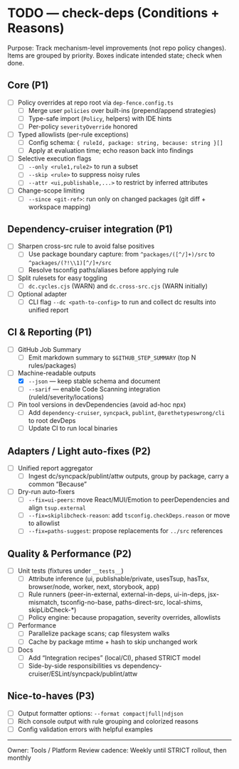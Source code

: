# TODO — check-deps (Conditions + Reasons)

Purpose: Track mechanism-level improvements (not repo policy changes). Items are grouped by priority. Boxes indicate intended state; check when done.

## Core (P1)
- [ ] Policy overrides at repo root via `dep-fence.config.ts`
  - [ ] Merge user `policies` over built-ins (prepend/append strategies)
  - [ ] Type-safe import (`Policy`, helpers) with IDE hints
  - [ ] Per-policy `severityOverride` honored
- [ ] Typed allowlists (per-rule exceptions)
  - [ ] Config schema: `{ ruleId, package: string, because: string }[]`
  - [ ] Apply at evaluation time; echo reason back into findings
- [ ] Selective execution flags
  - [ ] `--only <rule1,rule2>` to run a subset
  - [ ] `--skip <rule>` to suppress noisy rules
  - [ ] `--attr <ui,publishable,...>` to restrict by inferred attributes
- [ ] Change-scope limiting
  - [ ] `--since <git-ref>`: run only on changed packages (git diff + workspace mapping)

## Dependency-cruiser integration (P1)
- [ ] Sharpen cross-src rule to avoid false positives
  - [ ] Use package boundary capture: from `^packages/([^/]+)/src` to `^packages/(?!\\1)[^/]+/src`
  - [ ] Resolve tsconfig paths/aliases before applying rule
- [ ] Split rulesets for easy toggling
  - [ ] `dc.cycles.cjs` (WARN) and `dc.cross-src.cjs` (WARN initially)
- [ ] Optional adapter
  - [ ] CLI flag `--dc <path-to-config>` to run and collect dc results into unified report

## CI & Reporting (P1)
- [ ] GitHub Job Summary
  - [ ] Emit markdown summary to `$GITHUB_STEP_SUMMARY` (top N rules/packages)
- [ ] Machine-readable outputs
  - [x] `--json` — keep stable schema and document
  - [ ] `--sarif` — enable Code Scanning integration (ruleId/severity/locations)
- [ ] Pin tool versions in devDependencies (avoid ad-hoc npx)
  - [ ] Add `dependency-cruiser`, `syncpack`, `publint`, `@arethetypeswrong/cli` to root devDeps
  - [ ] Update CI to run local binaries

## Adapters / Light auto-fixes (P2)
- [ ] Unified report aggregator
  - [ ] Ingest dc/syncpack/publint/attw outputs, group by package, carry a common “Because”
- [ ] Dry-run auto-fixers
  - [ ] `--fix=ui-peers`: move React/MUI/Emotion to peerDependencies and align `tsup.external`
  - [ ] `--fix=skiplibcheck-reason`: add `tsconfig.checkDeps.reason` or move to allowlist
  - [ ] `--fix=paths-suggest`: propose replacements for `../src` references

## Quality & Performance (P2)
- [ ] Unit tests (fixtures under `__tests__`)
  - [ ] Attribute inference (ui, publishable/private, usesTsup, hasTsx, browser/node, worker, next, storybook, app)
  - [ ] Rule runners (peer-in-external, external-in-deps, ui-in-deps, jsx-mismatch, tsconfig-no-base, paths-direct-src, local-shims, skipLibCheck-*)
  - [ ] Policy engine: because propagation, severity overrides, allowlists
- [ ] Performance
  - [ ] Parallelize package scans; cap filesystem walks
  - [ ] Cache by package mtime + hash to skip unchanged work
- [ ] Docs
  - [ ] Add “Integration recipes” (local/CI), phased STRICT model
  - [ ] Side-by-side responsibilities vs dependency-cruiser/ESLint/syncpack/publint/attw

## Nice-to-haves (P3)
- [ ] Output formatter options: `--format compact|full|ndjson`
- [ ] Rich console output with rule grouping and colorized reasons
- [ ] Config validation errors with helpful examples

---
Owner: Tools / Platform
Review cadence: Weekly until STRICT rollout, then monthly
